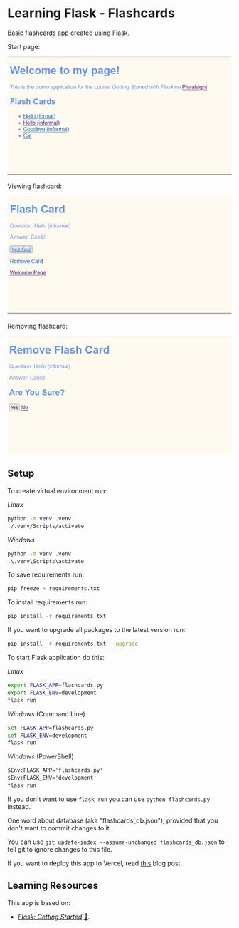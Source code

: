 # Learning Flask - Flashcards

Basic flashcards app created using Flask.

Start page:

![Start page](./img/flashcards_01.JPG)

Viewing flashcard:

![Viewing flashcard](./img/flashcards_02.JPG)

Removing flashcard:

![Removing flashcard](./img/flashcards_03.JPG)

## Setup

To create virtual environment run:

_Linux_

```bash
python -m venv .venv
./.venv/Scripts/activate
```

_Windows_

```cmd
python -m venv .venv
.\.venv\Scripts\activate
```

To save requirements run:

```bash
pip freeze > requirements.txt
```

To install requirements run:

```bash
pip install -r requirements.txt
```

If you want to upgrade all packages to the latest version run:

```bash
pip install -r requirements.txt --upgrade
```

To start Flask application do this:

_Linux_

```bash
export FLASK_APP=flashcards.py
export FLASK_ENV=development
flask run
```

_Windows_ (Command Line)

```cmd
set FLASK_APP=flashcards.py
set FLASK_ENV=development
flask run
```

_Windows_ (PowerShell)

```cmd
$Env:FLASK_APP='flashcards.py'
$Env:FLASK_ENV='development'
flask run
```

If you don't want to use `flask run` you can use `python flashcards.py` instead.

One word about database (aka "flashcards_db.json"), provided that you don't want to commit changes to it.

You can use `git update-index --assume-unchanged flashcards_db.json` to tell git to ignore changes to this file.

If you want to deploy this app to Vercel, read [this](https://dev.to/andrewbaisden/how-to-deploy-a-python-flask-app-to-vercel-2o5k) blog post.

## Learning Resources

This app is based on:

- _[Flask: Getting Started](https://app.pluralsight.com/library/courses/flask-getting-started/table-of-contents)_ [:file_folder:](https://app.pluralsight.com/library/courses/flask-getting-started/exercise-files).
